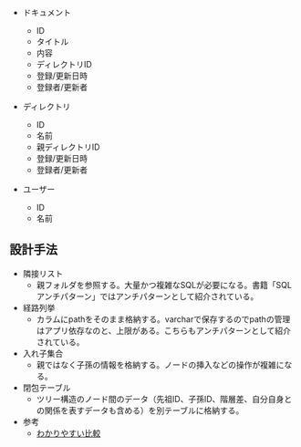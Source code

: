 - ドキュメント
  - ID
  - タイトル
  - 内容
  - ディレクトリID
  - 登録/更新日時
  - 登録者/更新者

- ディレクトリ
  - ID
  - 名前
  - 親ディレクトリID
  - 登録/更新日時
  - 登録者/更新者

- ユーザー
  - ID
  - 名前

## 設計手法
- 隣接リスト
  - 親フォルダを参照する。大量かつ複雑なSQLが必要になる。書籍「SQLアンチパターン」ではアンチパターンとして紹介されている。
- 経路列挙
  - カラムにpathをそのまま格納する。varcharで保存するのでpathの管理はアプリ依存なのと、上限がある。こちらもアンチパターンとして紹介されている。
- 入れ子集合
  - 親ではなく子孫の情報を格納する。ノードの挿入などの操作が複雑になる。
- 閉包テーブル
  - ツリー構造のノード間のデータ（先祖ID、子孫ID、階層差、自分自身との関係を表すデータも含める）を別テーブルに格納する。
- 参考
  - [わかりやすい比較](https://www.wantedly.com/companies/autoro/post_articles/299434)